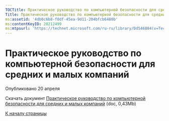 ```yaml
---
TOCTitle: Практическое руководство по компьютерной безопасности для средних и малых компаний
Title: Практическое руководство по компьютерной безопасности для средних и малых компаний
ms:assetid: '4db0c6b8-f0df-45ea-9d11-204bfcb6480b'
ms:contentKeyID: 20212499
ms:mtpsurl: 'https://technet.microsoft.com/ru-ru/library/Dd546884(v=TechNet.10)'
---
```


Практическое руководство по компьютерной безопасности для средних и малых компаний
==================================================================================

Опубликовано 20 апреля

Скачать документ [Практическое руководство по компьютерной безопасности для средних и малых компаний](http://www.microsoft.com/rus/download.aspx?file=/f/8e18ccd8-5b16-485a-8038-1c133617a43f/common_sense_guide_to_cyber_security_for_small_and_midmarket_businesses.doc) (doc, 0,43Mb)

[](#mainsection)[К началу страницы](#mainsection)
